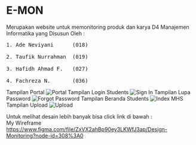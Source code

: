 # E-MON 
Merupakan website untuk memonitoring produk dan karya D4 Manajemen Informatika yang
Disusun Oleh :
<pre>
1. Ade Neviyani      (018) <br>
2. Taufik Nurrahman  (019) <br>
3. Hafidh Ahmad F.   (027) <br>
4. Fachreza N.       (036)
</pre>

Tampilan Portal
![Portal](https://user-images.githubusercontent.com/56226681/127719164-2917a156-6170-4e10-9ebd-2c793674e36b.png)
Tampilan Login Students
![Sign In](https://user-images.githubusercontent.com/56226681/127719359-a0ce0f63-0b6e-4127-a7dd-5c95d5fdb99c.png)
Tampilan Lupa Password 
![Forgot Password](https://user-images.githubusercontent.com/56226681/127719403-c19e88ea-1a35-4c55-97db-403d23b7af60.png)
Tampilan Beranda Students
![Index MHS](https://user-images.githubusercontent.com/56226681/127719278-ebe8ff53-9194-4287-89af-1aac0e314950.png)
Tampilan Upload
![Upload](https://user-images.githubusercontent.com/56226681/127719467-5abee126-5a8f-4bbf-aa70-293836971ed1.png)

Untuk melihat desain lebih banyak bisa click link di bawah : <br>
My Wireframe https://www.figma.com/file/ZxVX2ahBp90ey3LKWfJ3ap/Design-Monitoring?node-id=308%3A0
